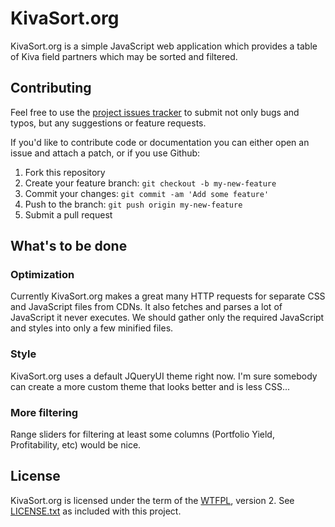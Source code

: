 # KivaSort.org

KivaSort.org is a simple JavaScript web application which provides a table of Kiva field partners which may be sorted and filtered.

## Contributing

Feel free to use the [project issues tracker](https://github.com/cristoper/kivasort.org/issues) to submit not only bugs and typos, but any suggestions or feature requests.

If you'd like to contribute code or documentation you can either open an issue and attach a patch, or if you use Github:

1. Fork this repository
2. Create your feature branch: `git checkout -b my-new-feature`
3. Commit your changes: `git commit -am 'Add some feature'`
4. Push to the branch: `git push origin my-new-feature`
5. Submit a pull request

## What's to be done

### Optimization

Currently KivaSort.org makes a great many HTTP requests for separate CSS and JavaScript files from CDNs. It also fetches and parses a lot of JavaScript it never executes. We should gather only the required JavaScript and styles into only a few minified files.

### Style

KivaSort.org uses a default JQueryUI theme right now. I'm sure somebody can create a more custom theme that looks better and is less CSS...

### More filtering

Range sliders for filtering at least some columns (Portfolio Yield, Profitability, etc) would be nice.

## License

KivaSort.org is licensed under the term of the [WTFPL](http://www.wtfpl.net/about/), version 2. See [LICENSE.txt](LICENSE.txt) as included with this project.
